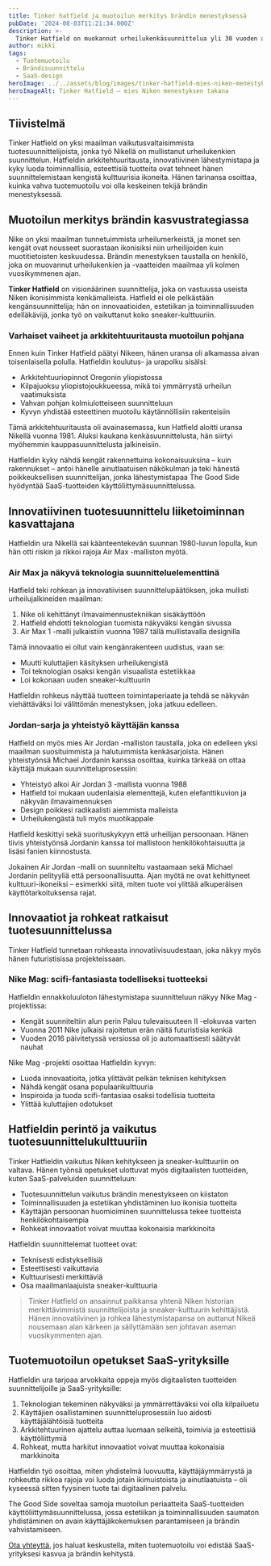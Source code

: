 ```yaml
---
title: Tinker hatfield ja muotoilun merkitys brändin menestyksessä
pubDate: '2024-08-03T11:21:34.000Z'
description: >-
  Tinker Hatfield on muokannut urheilukenkäsuunnittelua yli 30 vuoden ajan Nikellä. Hänen arkkitehtuuritaustansa, innovatiivinen suunnittelufilosofiansa ja kykynsä yhdistää toiminnallisuus ja estetiikka ovat tehneet hänen tuotteistaan kulttuurisia ikoneita.
author: mikki
tags:
  - Tuotemuotoilu
  - Brändisuunnittelu
  - SaaS-design
heroImage: ../../assets/blog/images/tinker-hatfield-mies-niken-menestyksen-takana/featured.webp
heroImageAlt: Tinker Hatfield – mies Niken menestyksen takana
---
```


## Tiivistelmä

Tinker Hatfield on yksi maailman vaikutusvaltaisimmista tuotesuunnittelijoista, jonka työ Nikellä on mullistanut urheilukenkien suunnittelun. Hatfieldin arkkitehtuuritausta, innovatiivinen lähestymistapa ja kyky luoda toiminnallisia, esteettisiä tuotteita ovat tehneet hänen suunnittelemistaan kengistä kulttuurisia ikoneita. Hänen tarinansa osoittaa, kuinka vahva tuotemuotoilu voi olla keskeinen tekijä brändin menestyksessä.

## Muotoilun merkitys brändin kasvustrategiassa

Nike on yksi maailman tunnetuimmista urheilumerkeistä, ja monet sen kengät ovat nousseet suorastaan ikonisiksi niin urheilijoiden kuin muotitietoisten keskuudessa. Brändin menestyksen taustalla on henkilö, joka on muovannut urheilukenkien ja -vaatteiden maailmaa yli kolmen vuosikymmenen ajan.

**Tinker Hatfield** on visionäärinen suunnittelija, joka on vastuussa useista Niken ikonisimmista kenkämalleista. Hatfield ei ole pelkästään kengänsuunnittelija; hän on innovaatioiden, estetiikan ja toiminnallisuuden edelläkävijä, jonka työ on vaikuttanut koko sneaker-kulttuuriin.

### Varhaiset vaiheet ja arkkitehtuuritausta muotoilun pohjana

Ennen kuin Tinker Hatfield päätyi Nikeen, hänen uransa oli alkamassa aivan toisenlaisella polulla. Hatfieldin koulutus- ja urapolku sisälsi:

* Arkkitehtuuriopinnot Oregonin yliopistossa
* Kilpajuoksu yliopistojoukkueessa, mikä toi ymmärrystä urheilun vaatimuksista
* Vahvan pohjan kolmiulotteiseen suunnitteluun
* Kyvyn yhdistää esteettinen muotoilu käytännöllisiin rakenteisiin

Tämä arkkitehtuuritausta oli avainasemassa, kun Hatfield aloitti uransa Nikellä vuonna 1981. Aluksi kaukana kenkäsuunnittelusta, hän siirtyi myöhemmin kauppasuunnittelusta jalkineisiin.

Hatfieldin kyky nähdä kengät rakennettuina kokonaisuuksina – kuin rakennukset – antoi hänelle ainutlaatuisen näkökulman ja teki hänestä poikkeuksellisen suunnittelijan, jonka lähestymistapaa The Good Side hyödyntää SaaS-tuotteiden käyttöliittymäsuunnittelussa.

## Innovatiivinen tuotesuunnittelu liiketoiminnan kasvattajana

Hatfieldin ura Nikellä sai käänteentekevän suunnan 1980-luvun lopulla, kun hän otti riskin ja rikkoi rajoja Air Max -malliston myötä.

### Air Max ja näkyvä teknologia suunnitteluelementtinä 

Hatfield teki rohkean ja innovatiivisen suunnittelupäätöksen, joka mullisti urheilujalkineiden maailman:

1. Nike oli kehittänyt ilmavaimennustekniikan sisäkäyttöön
2. Hatfield ehdotti teknologian tuomista näkyväksi kengän sivussa
3. Air Max 1 -malli julkaistiin vuonna 1987 tällä mullistavalla designilla

Tämä innovaatio ei ollut vain kengänrakenteen uudistus, vaan se:

* Muutti kuluttajien käsityksen urheilukengistä
* Toi teknologian osaksi kengän visuaalista estetiikkaa
* Loi kokonaan uuden sneaker-kulttuurin

Hatfieldin rohkeus näyttää tuotteen toimintaperiaate ja tehdä se näkyvän viehättäväksi loi välittömän menestyksen, joka jatkuu edelleen.

### Jordan-sarja ja yhteistyö käyttäjän kanssa

Hatfield on myös mies Air Jordan -malliston taustalla, joka on edelleen yksi maailman suosituimmista ja halutuimmista kenkäsarjoista. Hänen yhteistyönsä Michael Jordanin kanssa osoittaa, kuinka tärkeää on ottaa käyttäjä mukaan suunnitteluprosessiin:

* Yhteistyö alkoi Air Jordan 3 -mallista vuonna 1988
* Hatfield toi mukaan uudenlaisia elementtejä, kuten elefanttikuvion ja näkyvän ilmavaimennuksen
* Design poikkesi radikaalisti aiemmista malleista
* Urheilukengästä tuli myös muotikappale

Hatfield keskittyi sekä suorituskykyyn että urheilijan persoonaan. Hänen tiivis yhteistyönsä Jordanin kanssa toi mallistoon henkilökohtaisuutta ja lisäsi fanien kiinnostusta.

Jokainen Air Jordan -malli on suunniteltu vastaamaan sekä Michael Jordanin pelityyliä että persoonallisuutta. Ajan myötä ne ovat kehittyneet kulttuuri-ikoneiksi – esimerkki siitä, miten tuote voi ylittää alkuperäisen käyttötarkoituksensa rajat.

## Innovaatiot ja rohkeat ratkaisut tuotesuunnittelussa

Tinker Hatfield tunnetaan rohkeasta innovatiivisuudestaan, joka näkyy myös hänen futuristisissa projekteissaan.

### Nike Mag: scifi-fantasiasta todelliseksi tuotteeksi

Hatfieldin ennakkoluuloton lähestymistapa suunnitteluun näkyy Nike Mag -projektissa:

* Kengät suunniteltiin alun perin Paluu tulevaisuuteen II -elokuvaa varten
* Vuonna 2011 Nike julkaisi rajoitetun erän näitä futuristisia kenkiä
* Vuoden 2016 päivitetyssä versiossa oli jo automaattisesti säätyvät nauhat

Nike Mag -projekti osoittaa Hatfieldin kyvyn:

* Luoda innovaatioita, jotka ylittävät pelkän teknisen kehityksen
* Nähdä kengät osana populaarikulttuuria
* Inspiroida ja tuoda scifi-fantasiaa osaksi todellisia tuotteita
* Ylittää kuluttajien odotukset

## Hatfieldin perintö ja vaikutus tuotesuunnittelukulttuuriin

Tinker Hatfieldin vaikutus Niken kehitykseen ja sneaker-kulttuuriin on valtava. Hänen työnsä opetukset ulottuvat myös digitaalisten tuotteiden, kuten SaaS-palveluiden suunnitteluun:

* Tuotesuunnittelun vaikutus brändin menestykseen on kiistaton
* Toiminnallisuuden ja estetiikan yhdistäminen luo ikonisia tuotteita
* Käyttäjän persoonan huomioiminen suunnittelussa tekee tuotteista henkilökohtaisempia
* Rohkeat innovaatiot voivat muuttaa kokonaisia markkinoita

Hatfieldin suunnittelemat tuotteet ovat:

* Teknisesti edistyksellisiä
* Esteettisesti vaikuttavia
* Kulttuurisesti merkittäviä
* Osa maailmanlaajuista sneaker-kulttuuria

> Tinker Hatfield on ansainnut paikkansa yhtenä Niken historian merkittävimmistä suunnittelijoista ja sneaker-kulttuurin kehittäjistä. Hänen innovatiivinen ja rohkea lähestymistapansa on auttanut Nikeä nousemaan alan kärkeen ja säilyttämään sen johtavan aseman vuosikymmenten ajan.

## Tuotemuotoilun opetukset SaaS-yrityksille

Hatfieldin ura tarjoaa arvokkaita oppeja myös digitaalisten tuotteiden suunnittelijoille ja SaaS-yrityksille:

1. Teknologian tekeminen näkyväksi ja ymmärrettäväksi voi olla kilpailuetu
2. Käyttäjien osallistaminen suunnitteluprosessiin luo aidosti käyttäjälähtöisiä tuotteita
3. Arkkitehtuurinen ajattelu auttaa luomaan selkeitä, toimivia ja esteettisiä käyttöliittymiä
4. Rohkeat, mutta harkitut innovaatiot voivat muuttaa kokonaisia markkinoita

Hatfieldin työ osoittaa, miten yhdistelmä luovuutta, käyttäjäymmärrystä ja rohkeutta rikkoa rajoja voi luoda jotain ikimuistoista ja ainutlaatuista – oli kyseessä sitten fyysinen tuote tai digitaalinen palvelu.

The Good Side soveltaa samoja muotoilun periaatteita SaaS-tuotteiden käyttöliittymäsuunnittelussa, jossa estetiikan ja toiminnallisuuden saumaton yhdistäminen on avain käyttäjäkokemuksen parantamiseen ja brändin vahvistamiseen.

[Ota yhteyttä](https://thegoodside.fi/contact), jos haluat keskustella, miten tuotemuotoilu voi edistää SaaS-yrityksesi kasvua ja brändin kehitystä.